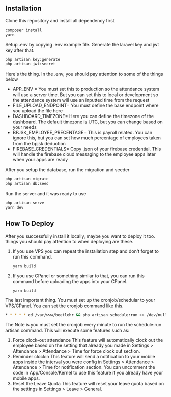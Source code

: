 ## Installation

Clone this repository and install all dependency first

```sh
composer install
yarn
```

Setup .env by copying .env.example file. Generate the laravel key and jwt key after that.

```sh
php artisan key:generate
php artisan jwt:secret
```

Here's the thing. In the .env, you should pay attention to some of the things below
- APP_ENV = You must set this to production so the attendance system will use a server time. But you can set this to local or development so the attendance system will use an inputted time from the request
- FILE_UPLOAD_ENDPOINT= You must define the base endpoint where you upload the file here
- DASHBOARD_TIMEZONE= Here you can define the timezone of the dashboard. The default timezone is UTC, but you can change based on your needs
- BPJSK_EMPLOYEE_PRECENTAGE= This is payroll related. You can ignore this, but you can set how much percentage of employees taken from the bpjsk deduction 
- FIREBASE_CREDENTIALS= Copy .json of your firebase credential. This will handle the firebase cloud messaging to the employee apps later when your apps are ready

After you setup the database, run the migration and seeder

```sh
php artisan migrate
php artisan db:seed
```

Run the server and it was ready to use

```sh
php artisan serve
yarn dev
```  

## How To Deploy
After you successfully install it locally, maybe you want to deploy it too. things you should pay attention to when deploying are these. 
1. If you use VPS you can repeat the installation step and don't forget to run this command.
    ```sh
    yarn build
    ```
2. If you use CPanel or something similar to that, you can run this command before uploading the apps into your CPanel.
    ```sh
    yarn build
    ```
The last important thing. You must set up the cronjob/schedular to your VPS/CPanel. You can set the cronjob command like this.
```sh
* * * * * cd /var/www/beetlehr && php artisan schedule:run >> /dev/null 2>&1 
```
The Note is you must set the cronjob every minute to run the schedule:run artisan command. This will execute some features such as: 
1. Force clock-out attendance
This feature will automatically clock out the employee based on the setting that already you made in Settings > Attendance > Attendance > Time for force clock out section.
2. Reminder clockin
This feature will send a notification to your mobile apps inside the interval you were config in Settings > Attendance > Attendance > Time for notification section. You can uncomment the code in App/Console/Kernel to use this feature if you already have your mobile apps.
3. Reset the Leave Quota
This feature will reset your leave quota based on the settings in Settings > Leave > General.
